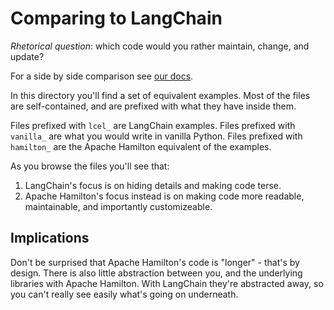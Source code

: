 # Comparing to LangChain

*Rhetorical question*: which code would you rather maintain, change, and update?

For a side by side comparison see [our docs](https://hamilton.apache.org/code-comparisons/langchain/).

In this directory you'll find a set of equivalent examples.
Most of the files are self-contained, and are prefixed with what
they have inside them.

Files prefixed with `lcel_` are LangChain examples.
Files prefixed with `vanilla_` are what you would write in vanilla Python.
Files prefixed with `hamilton_` are the Apache Hamilton equivalent of the examples.

As you browse the files you'll see that:

1. LangChain's focus is on hiding details and making code terse.
2. Apache Hamilton's focus instead is on making code more readable, maintainable, and importantly customizeable.

## Implications
Don't be surprised that Apache Hamilton's code is "longer" - that's by design. There is
also little abstraction between you, and the underlying libraries with Apache Hamilton.
With LangChain they're abstracted away, so you can't really see easily what's going on
underneath.
